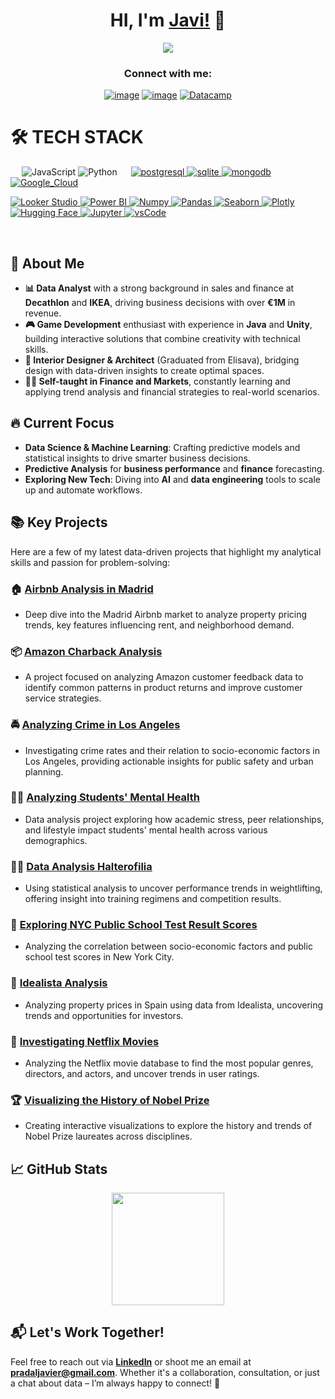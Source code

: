 <div align="center">
<h1 align="center">HI, I'm <a href="https://www.linkedin.com/in/javierpradalperez/">Javi!</a> 👋</h1>
</div> 

<div align="center">
<img src="https://steamuserimages-a.akamaihd.net/ugc/853851650567670406/C7B8F1F42B73E68B360FD925CEA08E25D2B0FD16/?imw=5000&imh=5000&ima=fit&impolicy=Letterbox&imcolor=%23000000&letterbox=false">
</div> 

<h3 align="center">Connect with me:</h3>
<div align="center">

[![image](https://img.shields.io/badge/LinkedIn-0077B5?style=for-the-badge&logo=linkedin&logoColor=white)](https://www.linkedin.com/in/javierpradalperez/)
[![image](https://img.shields.io/badge/Gmail-D14836?style=for-the-badge&logo=gmail&logoColor=white)](mailto:pradaljavier@gmail.com)
  <a href="https://www.datacamp.com/portfolio/hentaimajingaijn" target="_blank">
    ![Datacamp](https://img.shields.io/badge/Datacamp-05192D?style=for-the-badge&logo=datacamp&logoColor=65FF8F)
  </a>  

</div>

# 🛠️ TECH STACK
&emsp;
![JavaScript](https://img.shields.io/badge/JavaScript-323330?style=for-the-badge&logo=javascript&logoColor=F7DF1E)
![Python](https://img.shields.io/badge/Python-14354C?style=for-the-badge&logo=python&logoColor=white)
&emsp;
  <a href="https://www.postgresql.org" target="_blank"> 
    <img src="https://img.shields.io/badge/postgreSQL-4169E1.svg?style=for-the-badge&logo=postgresql&logoColor=white"
      alt="postgresql"/> 
  </a>
  <a href="https://www.sqlite.org/" target="_blank"> 
    <img src="https://img.shields.io/badge/sqlite-003B57.svg?style=for-the-badge&logo=sqlite&logoColor=white"
      alt="sqlite"/> 
  </a>
  <a href="https://www.mongodb.com/" target="_blank"> 
    <img src="https://img.shields.io/badge/mongodb-47A248.svg?style=for-the-badge&logo=mongodb&logoColor=white"
      alt="mongodb"/> 
  </a> 
[![Google_Cloud](https://img.shields.io/badge/Google_Cloud-4285F4?style=for-the-badge&logo=google_cloud&logoColor=white&labelColor=101010)](#)
</p>

<a href="https://lookerstudio.google.com/" target="_blank">
  <img alt="Looker Studio" src="https://img.shields.io/badge/Looker_Studio-4285F4?style=for-the-badge&logo=google&logoColor=white">
</a>

<a href="https://powerbi.microsoft.com/" target="_blank">
  <img alt="Power BI" src="https://img.shields.io/badge/Power%20BI-F2C811?style=for-the-badge&logo=Microsoft-Power-BI&logoColor=black">
</a>
   <a href="https://numpy.org/" target="_blank">
    <img alt="Numpy" src="https://img.shields.io/badge/Numpy-777BB4?style=for-the-badge&logo=numpy&logoColor=white">
  </a>

   <a href="https://pandas.pydata.org/" target="_blank">
    <img alt="Pandas" src="https://img.shields.io/badge/Pandas-2C2D72?style=for-the-badge&logo=pandas&logoColor=white">
  </a>

  <a href="https://seaborn.pydata.org/" target="_blank">
  <img alt="Seaborn" src="https://img.shields.io/badge/Seaborn-3776AB?style=for-the-badge&logo=seaborn&logoColor=white">
</a>

   <a href="https://plotly.com/" target="_blank">
    <img alt="Plotly" src="https://img.shields.io/badge/Plotly-239120?style=for-the-badge&logo=plotly&logoColor=white">
  </a>

 <a href="https://huggingface.co/" target="_blank">
  <img alt="Hugging Face" src="https://img.shields.io/badge/-HuggingFace-FDEE21?style=for-the-badge&logo=HuggingFace&logoColor=black">
</a>
   <a href="https://jupyter.org/" target="_blank">
    <img alt="Jupyter" src="https://img.shields.io/badge/Jupyter-F37626.svg?&style=for-the-badge&logo=Jupyter&logoColor=white">
  </a>

  <a href="https://code.visualstudio.com/" target="_blank">
    <img src="https://img.shields.io/badge/vscode-007ACC.svg?style=for-the-badge&logo=visualstudiocode&logoColor=white" alt="vsCode"/> 
  </a>

&emsp;
## 🚀 About Me
- **📊 Data Analyst** with a strong background in sales and finance at **Decathlon** and **IKEA**, driving business decisions with over **€1M** in revenue.
- **🎮 Game Development** enthusiast with experience in **Java** and **Unity**, building interactive solutions that combine creativity with technical skills.
- **📐 Interior Designer & Architect** (Graduated from Elisava), bridging design with data-driven insights to create optimal spaces.
- **🧑‍🏫 Self-taught in Finance and Markets**, constantly learning and applying trend analysis and financial strategies to real-world scenarios.

## 🔥 Current Focus
- **Data Science & Machine Learning**: Crafting predictive models and statistical insights to drive smarter business decisions. 
- **Predictive Analysis** for **business performance** and **finance** forecasting.
- **Exploring New Tech**: Diving into **AI** and **data engineering** tools to scale up and automate workflows.

## 📚 Key Projects
Here are a few of my latest data-driven projects that highlight my analytical skills and passion for problem-solving:

### 🏠 [Airbnb Analysis in Madrid](./Airbnb_Analysis_in_Madrid/)
- Deep dive into the Madrid Airbnb market to analyze property pricing trends, key features influencing rent, and neighborhood demand.

### 📦 [Amazon Charback Analysis](./Amazon_Charback_Analysis/)
- A project focused on analyzing Amazon customer feedback data to identify common patterns in product returns and improve customer service strategies.

### 🚔 [Analyzing Crime in Los Angeles](./Analyzing_Crime_in_Los_Angeles/)
- Investigating crime rates and their relation to socio-economic factors in Los Angeles, providing actionable insights for public safety and urban planning.

### 🧑‍🎓 [Analyzing Students' Mental Health](./Analyzing_Students_Mental_Health/)
- Data analysis project exploring how academic stress, peer relationships, and lifestyle impact students' mental health across various demographics.

### 🏋️‍♂️ [Data Analysis Halterofilia](./Data_Analysis_Halterofilia/)
- Using statistical analysis to uncover performance trends in weightlifting, offering insight into training regimens and competition results.

### 🏫 [Exploring NYC Public School Test Result Scores](./Exploring_NYC_Public_School_Test_Result_Scores/)
- Analyzing the correlation between socio-economic factors and public school test scores in New York City.

### 🏢 [Idealista Analysis](./Idealista_Analysis/)
- Analyzing property prices in Spain using data from Idealista, uncovering trends and opportunities for investors.

### 🎥 [Investigating Netflix Movies](./Investigating_Netflix_Movies/)
- Analyzing the Netflix movie database to find the most popular genres, directors, and actors, and uncover trends in user ratings.

### 🏆 [Visualizing the History of Nobel Prize](./Visualizing_the_History_of_Nobel_Prize/)
- Creating interactive visualizations to explore the history and trends of Nobel Prize laureates across disciplines.

## 📈 GitHub Stats
<p align="center">
  <a href="https://github.com/JavierPradal">
    <img height="180em" src="https://github-readme-stats-eight-theta.vercel.app/api/top-langs/?username=JavierPradal&layout=compact&langs_count=8&theme=algolia"/>
  </a>
</p>

## 📬 Let's Work Together!
Feel free to reach out via **[LinkedIn](https://www.linkedin.com/in/javierpradalperez/)** or shoot me an email at **[pradaljavier@gmail.com](mailto:pradaljavier@gmail.com)**. Whether it's a collaboration, consultation, or just a chat about data – I’m always happy to connect! 🙌

